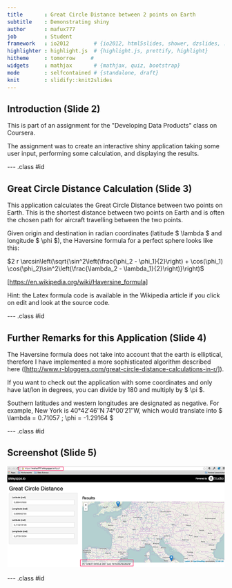 ```yaml
--- 
title       : Great Circle Distance between 2 points on Earth 
subtitle    : Demonstrating shiny 
author      : mafux777 
job         : Student 
framework   : io2012        # {io2012, html5slides, shower, dzslides, ...} 
highlighter : highlight.js  # {highlight.js, prettify, highlight} 
hitheme     : tomorrow     # 
widgets     : mathjax       # {mathjax, quiz, bootstrap} 
mode        : selfcontained # {standalone, draft} 
knit        : slidify::knit2slides 
---
```


## Introduction (Slide 2)

This is part of an assignment for the "Developing Data Products" class on
Coursera.

The assignment was to create an interactive shiny application taking some user
input, performing some calculation, and displaying the results.

--- .class #id

## Great Circle Distance Calculation (Slide 3)

This application calculates the Great Circle Distance between two points on
Earth. This is the shortest distance between two points on Earth and is often
the chosen path for aircraft travelling between the two points.

Given origin and destination in radian coordinates (latitude $ \lambda $ and
longitude $ \phi $), the Haversine formula for a perfect sphere looks like this:

$2 r \arcsin\left(\sqrt{\sin^2\left(\frac{\phi_2 - \phi_1}{2}\right) +
\cos(\phi_1) \cos(\phi_2)\sin^2\left(\frac{\lambda_2 -
\lambda_1}{2}\right)}\right)$

[https://en.wikipedia.org/wiki/Haversine_formula]

Hint: the Latex formula code is available in the Wikipedia article if you click
on edit and look at the source code.

--- .class #id
## Further Remarks for this Application (Slide 4)

The Haversine formula does not take into account that the earth is elliptical,
therefore I have implemented a more sophisticated algorithm described here
([http://www.r-bloggers.com/great-circle-distance-calculations-in-r/]).

If you want to check out the application with some coordinates and only have
lat/lon in degrees, you can divide by 180 and multiply by $ \pi $.

Southern latitudes and western longitudes are designated as negative. For
example, New York is 40°42′46″N 74°00′21″W, which would translate into $ \lambda
= 0.71057 \; \phi = -1.29164 $

--- .class #id

## Screenshot (Slide 5)

![2648](assets/img/Screenshot-750px.png)

--- .class #id


